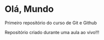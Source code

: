 # Olá, Mundo
 Primeiro repositório do curso de Git e Github

 Repositório criado durante uma aula ao vivo!!!
